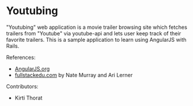 # Youtubing

"Youtubing" web application is a movie trailer browsing site which fetches trailers from "Youtube" via youtube-api and lets user keep track of their favorite trailers. This is a sample application to learn using AngularJS with Rails.

References: 

* [AngularJS.org](https://angularjs.org/)
* [fullstackedu.com](http://www.fullstackedu.com)
by Nate Murray and Ari Lerner

Contributors:

* Kirti Thorat